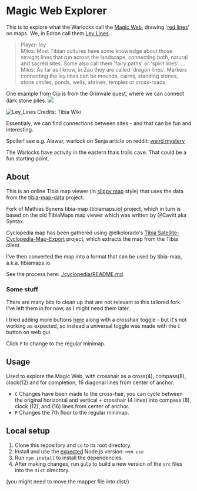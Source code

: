 # Magic Web Explorer

This is to explore what the Warlocks call the [Magic Web](https://talesoftibia.com/libsearch?s=magic+web), drawing '[red lines](https://talesoftibia.com/libsearch?s=red+line)' on maps. We, in Edron call them [Ley Lines](https://tibia.fandom.com/wiki/Ley_Line).

> Player: ley  
Milos: Most Tibian cultures have some knowledge about those straight lines that run across the landscape, connecting both, natural and sacred sites. Some also call them 'fairy paths' or 'spirit lines'. ...  
Milos: As far as I know, in Zao they are called 'dragon lines'. Markers connecting the ley lines can be mounds, cairns, standing stones, stone circles, ponds, wells, shrines, temples or cross-roads.

One example from Cip is from the Grimvale quest, where we can connect dark stone piles. ![](https://static.wikia.nocookie.net/tibia/images/9/9b/Dark_Stone_Pile.gif/revision/latest?cb=20171115021513&path-prefix=en&format=original)  

![Ley_Lines](https://github.com/s2ward/magic-web/assets/25346191/4429c7bb-6feb-4231-a7a5-8c0122615ed5)
Credits: Tibia Wiki  

Essentialy, we can find connections between sites - and that can be fun and interesting.  

Spoiler! see e.g. Alawar, warlock on Senja article on reddit: [weird mystery](https://www.reddit.com/r/SolvingTibia/comments/146rj1t/the_weirdest_mystery_of_the_magic_web/)  

The Warlocks have activity in the eastern thais trolls cave. That could be a fun starting point.  

## About

This is an online Tibia map viewer (in [slippy map](https://wiki.openstreetmap.org/wiki/Slippy_Map) style) that uses the data from the [tibia-map-data](https://github.com/tibiamaps/tibia-map-data) project.  

Fork of Mathias Bynens tibia-map (tibiamaps.io) project, which in turn is based on the old TibiaMaps map viewer which was written by @Cavitt aka Syntax.  

Cyclopedia map has been gathered using @elkolorado's [Tibia Satellite-Cyclopedia-Map-Export](https://github.com/elkolorado/Tibia-Satellite-Cyclopedia-Map-Export) project, which extracts the map from the Tibia client.  

I've then converted the map into a format that can be used by tibia-map, a.k.a. tibiamaps.io.

See the process here: [./cyclopedia/README.md](./cyclopedia/README.md). 

### Some stuff

There are many bits to clean up that are not relevant to this tailored fork.  
I've left them in for now, as I might need them later.  

I tried adding more buttons [here](https://github.com/tibiamaps/tibia-map/blob/5c04720091325716c06a5d7b2868e8b3573423c4/src/_js/map.js#L388) along with a crosshair toggle - but it's not working as expected, so instead a universal toggle was made with the `C` button on web gui.  

Click `P` to change to the regular minimap.  

## Usage

Used to explore the Magic Web, with crosshair as a cross(4), compass(8), clock(12) and for completion, 16 diagonal lines from center of anchor.

- `C` Changes have been made to the cross-hair, you can cycle between the original horizontal and vertical + crosshair (4 lines) into compass (8), clock (12), and (16) lines from center of anchor.
- `P` Changes the 7th floor to the regular minimap.  

## Local setup

1. Clone this repository and `cd` to its root directory.
1. Install and use the [expected](https://github.com/tibiamaps/tibia-map/blob/main/.nvmrc) Node.js version: `nvm use`
1. Run `npm install` to install the dependencies.
1. After making changes, run `gulp` to build a new version of the `src` files into the `dist` directory.

(you might need to move the mapper file into dist/)
